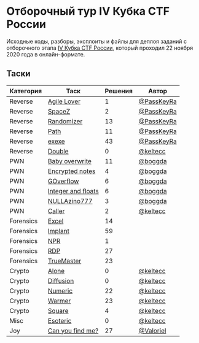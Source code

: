 # Отборочный тур IV Кубка CTF России

Исходные коды, разборы, эксплоиты и файлы для деплоя заданий с отборочного этапа [IV Кубка CTF России](https://ctfcup.ru), который проходил 22 ноября 2020 года в онлайн-формате.

## Таски

Категория | Таск | Решения | Автор
--- | --- | --- | ---
Reverse | [Agile Lover](https://github.com/acisoru/ctfcup-2020-quals/tree/master/agile_lover) | 1 | [@PassKeyRa](https://github.com/PassKeyRa)
Reverse | [SpaceZ](https://github.com/acisoru/ctfcup-2020-quals/tree/master/spacez) | 2 | [@PassKeyRa](https://github.com/PassKeyRa)
Reverse | [Randomizer](https://github.com/acisoru/ctfcup-2020-quals/tree/master/randomizer) | 13 | [@PassKeyRa](https://github.com/PassKeyRa)
Reverse | [Path](https://github.com/acisoru/ctfcup-2020-quals/tree/master/path) | 11 | [@PassKeyRa](https://github.com/PassKeyRa)
Reverse | [exexe](https://github.com/acisoru/ctfcup-2020-quals/tree/master/exexe) | 43 | [@PassKeyRa](https://github.com/PassKeyRa)
Reverse | [Double](https://github.com/acisoru/ctfcup-2020-quals/tree/master/double) | 0 | [@keltecc](https://github.com/keltecc) 
PWN | [Baby overwrite](https://github.com/acisoru/ctfcup-2020-quals/tree/master/baby) | 11 | [@boggda](https://github.com/boggda)
PWN | [Encrypted notes](https://github.com/acisoru/ctfcup-2020-quals/tree/master/encrypted_notes) | 4 | [@boggda](https://github.com/boggda)
PWN | [GOverflow](https://github.com/acisoru/ctfcup-2020-quals/tree/master/goverflow) | 6 | [@boggda](https://github.com/boggda)
PWN | [Integer and floats](https://github.com/acisoru/ctfcup-2020-quals/tree/master//integer_and_floats) | 6 | [@boggda](https://github.com/boggda)
PWN | [NULLAzino777](https://github.com/acisoru/ctfcup-2020-quals/tree/master/nullazino777) | 3 | [@boggda](https://github.com/boggda)
PWN | [Caller](https://github.com/acisoru/ctfcup-2020-quals/tree/master/caller) | 2 | [@keltecc](https://github.com/keltecc)
Forensics | [Excel](https://github.com/acisoru/ctfcup-2020-quals/tree/master/excel) | 14 | 
Forensics | [Implant](https://github.com/acisoru/ctfcup-2020-quals/tree/master/implant) | 59 | 
Forensics | [NPR](https://github.com/acisoru/ctfcup-2020-quals/tree/master/npr) | 1 | 
Forensics | [RDP](https://github.com/acisoru/ctfcup-2020-quals/tree/master/rdp) | 27 | 
Forensics | [TrueMaster](https://github.com/acisoru/ctfcup-2020-quals/tree/master/truemaster) | 23 |
Crypto | [Alone](https://github.com/acisoru/ctfcup-2020-quals/tree/master/alone) | 0 | [@keltecc](https://github.com/keltecc)
Crypto | [Diffusion](https://github.com/acisoru/ctfcup-2020-quals/tree/master/diffusion) | 0 | [@keltecc](https://github.com/keltecc) 
Crypto | [Numeric](https://github.com/acisoru/ctfcup-2020-quals/tree/master/numeric) | 22 | [@keltecc](https://github.com/keltecc) 
Crypto | [Warmer](https://github.com/acisoru/ctfcup-2020-quals/tree/master/warmer) | 23 | [@keltecc](https://github.com/keltecc)
Crypto | [Square](https://github.com/acisoru/ctfcup-2020-quals/tree/master/square) | 4 | [@keltecc](https://github.com/keltecc)
Misc | [Esoteric](https://github.com/acisoru/ctfcup-2020-quals/tree/master/esoteric) | 0 | [@keltecc](https://github.com/keltecc)
Joy | [Can you find me?](https://github.com/acisoru/ctfcup-2020-quals/tree/master/Can%20you%20find%20me%3F) | 27 | [@Valoriel](https://github.com/Valoriel)

